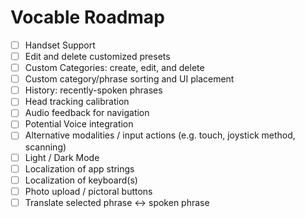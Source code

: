 # Vocable Roadmap

- [ ] Handset Support
- [ ] Edit and delete customized presets
- [ ] Custom Categories: create, edit, and delete
- [ ] Custom category/phrase sorting and UI placement
- [ ] History: recently-spoken phrases
- [ ] Head tracking calibration
- [ ] Audio feedback for navigation
- [ ] Potential Voice integration
- [ ] Alternative modalities / input actions (e.g. touch, joystick method, scanning)
- [ ] Light / Dark Mode
- [ ] Localization of app strings
- [ ] Localization of keyboard(s)
- [ ] Photo upload / pictoral buttons
- [ ] Translate selected phrase ↔️ spoken phrase